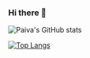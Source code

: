 ### Hi there 👋

![Paiva's GitHub stats](https://github-readme-stats.vercel.app/api?username=LucasPaivaSilva&show_icons=true&theme=radical)

[![Top Langs](https://github-readme-stats.vercel.app/api/top-langs/?username=LucasPaivaSilva)](https://github.com/LucasPaivaSilva/github-readme-stats)





<!--
**LucasPaivaSilva/LucasPaivaSilva** is a ✨ _special_ ✨ repository because its `README.md` (this file) appears on your GitHub profile.

Here are some ideas to get you started:

- 🔭 I’m currently working on ...
- 🌱 I’m currently learning ...
- 👯 I’m looking to collaborate on ...
- 🤔 I’m looking for help with ...
- 💬 Ask me about ...
- 📫 How to reach me: ...
- 😄 Pronouns: ...
- ⚡ Fun fact: ...
-->
